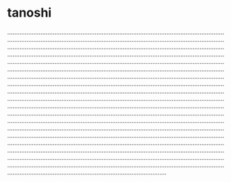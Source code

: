 # tanoshi

...............................................................................................................................................................................................................................................................................................................................................................................................................................................................................................................................................................................................................................................................................................................................................................................................................................................................................................................................................................................................................................................................................................................................................................................................................................................................................................................................................................................................................................................................................................................................................................................................................................................................................................................................................................................................................................................................................................................................................................................................................................................................................................................................................................................................................................................................................................................................................................................................................................................................................................................................................